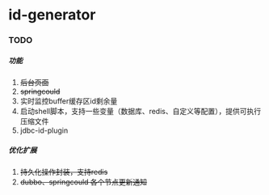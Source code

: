 # id-generator

### TODO
##### 功能
1. ~~后台页面~~
2. ~~springcould~~
3. 实时监控buffer缓存区id剩余量
4. 启动shell脚本，支持一些变量（数据库、redis、自定义等配置），提供可执行压缩文件
5. jdbc-id-plugin

##### 优化扩展
1. ~~持久化操作封装，支持redis~~
2. ~~dubbo、springcould 各个节点更新通知~~